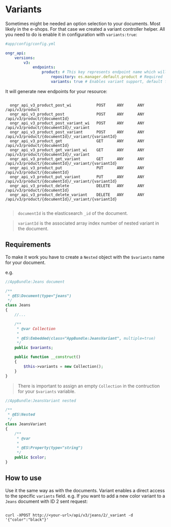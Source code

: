 # Variants

Sometimes might be needed an option selection to your documents. Most likely in the e-shops. For that case we created a variant controller helper.
 All you need to do is enable it in configuration with `variants:true`:
 
```yaml
#app/config/config.yml

ongr_api:
    versions:
        v3:
            endpoints:
                product: # This key represents endpoint name which will be used in URL 
                    repository: es.manager.default.product # Required
                    variants: true # Enables variant support, default false. 
```

It will generate new endpoints for your resource:

```

  ongr_api_v3_product_post_wi           POST     ANY      ANY    /api/v3/product                                    
  ongr_api_v3_product_post              POST     ANY      ANY    /api/v3/product/{documentId}                       
  ongr_api_v3_product_post_variant_wi   POST     ANY      ANY    /api/v3/product/{documentId}/_variant              
  ongr_api_v3_product_post_variant      POST     ANY      ANY    /api/v3/product/{documentId}/_variant/{variantId}  
  ongr_api_v3_product_get               GET      ANY      ANY    /api/v3/product/{documentId}                       
  ongr_api_v3_product_get_variant_wi    GET      ANY      ANY    /api/v3/product/{documentId}/_variant              
  ongr_api_v3_product_get_variant       GET      ANY      ANY    /api/v3/product/{documentId}/_variant/{variantId}  
  ongr_api_v3_product_put               PUT      ANY      ANY    /api/v3/product/{documentId}                       
  ongr_api_v3_product_put_variant       PUT      ANY      ANY    /api/v3/product/{documentId}/_variant/{variantId}  
  ongr_api_v3_product_delete            DELETE   ANY      ANY    /api/v3/product/{documentId}                       
  ongr_api_v3_product_delete_variant    DELETE   ANY      ANY    /api/v3/product/{documentId}/_variant/{variantId} 
  

```

> `documentId` is the elasticsearch `_id` of the document.

> `variantId` is the associated array index number of nested variant in the document. 

## Requirements

To make it work you have to create a `Nested` object with the `$variants` name for your document.

e.g.

```php
//AppBundle:Jeans document

/**
 * @ES\Document(type="jeans")
 */
class Jeans
{
    //...

    /**
     * @var Collection
     *
     * @ES\Embedded(class="AppBundle:JeansVariant", multiple=true)
     */
    public $variants;

    public function __construct()
    {
        $this->variants = new Collection();
    }
}

```

> There is important to assign an empty `Collection` in the contruction for your `$variants` variable. 

```php
//AppBundle:JeansVariant nested

/**
 * @ES\Nested
 */
class JeansVariant
{
    /**
     * @var
     *
     * @ES\Property(type="string")
     */
    public $color;
}

```

## How to use

Use it the same way as with the documents. Variant enables a direct access to the specific `variants` field. 
e.g. If you want to add a new color variant to a `Jeans` document with ID 2 sent request:
 
```
 
curl -XPOST http://<your-url>/api/v3/jeans/2/_variant -d '{"color":"black"}'

```


